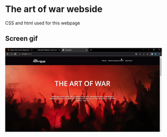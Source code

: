<h1> The art of war webside</h1>

CSS and html used for this webpage

<h2> Screen gif</h2>

![](screen.gif)